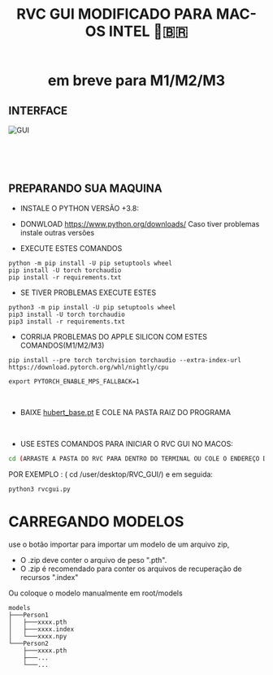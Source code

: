 <div align="center">

<h1>RVC GUI MODIFICADO PARA MAC-OS INTEL 🇧🇷<br><br>
  

em breve para M1/M2/M3
  <br>

  

</div>

  

 

  
## INTERFACE

![GUI](https://github.com/jhonnytech90/RVC-GUI/blob/main/docs/RVC_GUI_MAC-OS.png)
 <br><br>
  
<br><br>
## PREPARANDO SUA MAQUINA


* INSTALE O PYTHON VERSÃO +3.8:
* DONWLOAD https://www.python.org/downloads/
  Caso tiver problemas instale outras versões

* EXECUTE ESTES COMANDOS

```
python -m pip install -U pip setuptools wheel
pip install -U torch torchaudio 
pip install -r requirements.txt
```

* SE TIVER PROBLEMAS EXECUTE ESTES
```
python3 -m pip install -U pip setuptools wheel
pip3 install -U torch torchaudio 
pip3 install -r requirements.txt
```

* CORRIJA PROBLEMAS DO APPLE SILICON COM ESTES COMANDOS(M1/M2/M3)
```
pip install --pre torch torchvision torchaudio --extra-index-url https://download.pytorch.org/whl/nightly/cpu

export PYTORCH_ENABLE_MPS_FALLBACK=1
```
<br>

* BAIXE [hubert_base.pt](https://huggingface.co/lj1995/VoiceConversionWebUI/resolve/main/hubert_base.pt/) E COLE NA PASTA RAIZ DO PROGRAMA

<br>
 
* USE ESTES COMANDOS PARA INICIAR O RVC GUI NO MACOS:
```bash
cd (ARRASTE A PASTA DO RVC PARA DENTRO DO TERMINAL OU COLE O ENDEREÇO DA LOCALIZAÇÃO DA PASTA)
```
 POR EXEMPLO : ( cd /user/desktop/RVC_GUI/) e em seguida:
```bash
python3 rvcgui.py
```


# CARREGANDO MODELOS
use o botão importar para importar um modelo de um arquivo zip,
* O .zip deve conter o arquivo de peso ".pth".
* O .zip é recomendado para conter os arquivos de recuperação de recursos ".index"

Ou coloque o modelo manualmente em root/models
```
models
├───Person1
│   ├───xxxx.pth
│   ├───xxxx.index
│   └───xxxx.npy
└───Person2
    ├───xxxx.pth
    ├───...
    └───...
````
<br>

